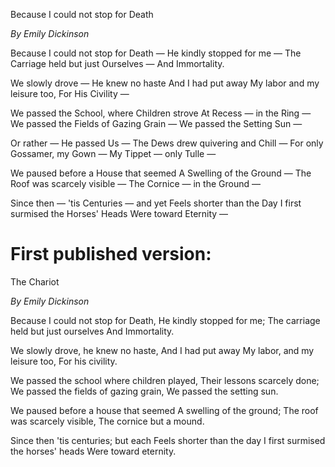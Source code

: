 Because I could not stop for Death

*By Emily Dickinson*

Because I could not stop for Death —
He kindly stopped for me —
The Carriage held but just Ourselves —
And Immortality.

We slowly drove — He knew no haste
And I had put away
My labor and my leisure too,
For His Civility —

We passed the School, where Children strove
At Recess — in the Ring —
We passed the Fields of Gazing Grain —
We passed the Setting Sun —

Or rather — He passed Us —
The Dews drew quivering and Chill —
For only Gossamer, my Gown —
My Tippet — only Tulle —

We paused before a House that seemed
A Swelling of the Ground —
The Roof was scarcely visible —
The Cornice — in the Ground —

Since then — 'tis Centuries — and yet
Feels shorter than the Day
I first surmised the Horses' Heads
Were toward Eternity —


# First published version:

The Chariot

*By Emily Dickinson*

Because I could not stop for Death,
He kindly stopped for me;
The carriage held but just ourselves
And Immortality.

We slowly drove, he knew no haste,
And I had put away
My labor, and my leisure too,
For his civility.

We passed the school where children played,
Their lessons scarcely done;
We passed the fields of gazing grain,
We passed the setting sun.

We paused before a house that seemed
A swelling of the ground;
The roof was scarcely visible,
The cornice but a mound.

Since then 'tis centuries; but each
Feels shorter than the day
I first surmised the horses' heads
Were toward eternity.


